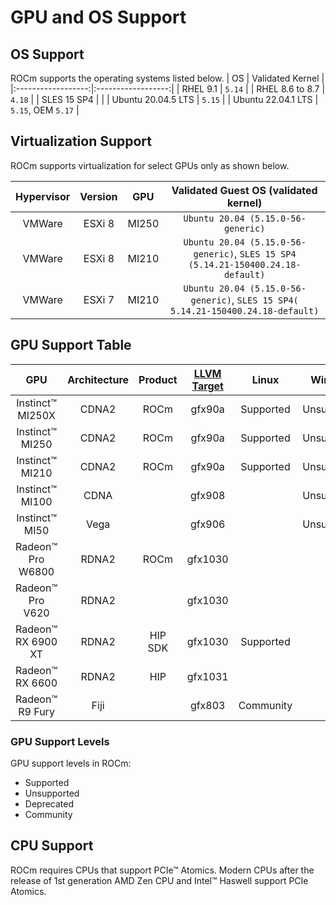 # GPU and OS Support

## OS Support

ROCm supports the operating systems listed below.
| OS                 | Validated Kernel   |
|:------------------:|:------------------:|
| RHEL 9.1           | `5.14`             |
| RHEL 8.6 to 8.7    | `4.18`             |
| SLES 15 SP4        |                    |
| Ubuntu 20.04.5 LTS | `5.15`             |
| Ubuntu 22.04.1 LTS | `5.15`, OEM `5.17` |

## Virtualization Support

ROCm supports virtualization for select GPUs only as shown below.

| Hypervisor     | Version  | GPU   | Validated Guest OS (validated kernel)                                            |
|:--------------:|:--------:|:-----:|:--------------------------------------------------------------------------------:|
| VMWare         |ESXi 8    | MI250 | `Ubuntu 20.04 (5.15.0-56-generic)`                                               |
| VMWare         |ESXi 8    | MI210 | `Ubuntu 20.04 (5.15.0-56-generic)`, `SLES 15 SP4 (5.14.21-150400.24.18-default)` |
| VMWare         |ESXi 7    | MI210 | `Ubuntu 20.04 (5.15.0-56-generic)`, `SLES 15 SP4( 5.14.21-150400.24.18-default)` |

## GPU Support Table

|GPU               |Architecture    |Product|[LLVM Target](https://www.llvm.org/docs/AMDGPUUsage.html#processors) | Linux                                | Windows |
|:----------------:|:--------------:|:----:|:--------------------------------------------------------------------:|:------------------------------------:|:-------:|
|Instinct™ MI250X  | CDNA2          |ROCm |gfx90a                                                               |Supported                                  |Unsupported  |
|Instinct™ MI250   | CDNA2          |ROCm |gfx90a                                                               |Supported                                  |Unsupported  |
|Instinct™ MI210   | CDNA2          |ROCm |gfx90a                                                               |Supported                             |Unsupported   |
|Instinct™ MI100   | CDNA           |     |gfx908                                                               |                                      |Unsupported  |
|Instinct™ MI50    | Vega           |     |gfx906                                                               |                                      |Unsupported  |
|Radeon™ Pro W6800 | RDNA2          |ROCm |gfx1030                                                              |                                      |             |
|Radeon™ Pro V620  | RDNA2          |     |gfx1030                                                              |                                      |         |
|Radeon™ RX 6900 XT| RDNA2          |HIP SDK|gfx1030                                                              |Supported                             |         |
|Radeon™ RX 6600   | RDNA2          |HIP|gfx1031                                                              |                                      |         |
|Radeon™ R9 Fury   | Fiji           |     |gfx803                                                               |Community                            |         |

### GPU Support Levels

GPU support levels in ROCm:

- Supported
- Unsupported
- Deprecated
- Community


## CPU Support

ROCm requires CPUs that support PCIe™ Atomics. Modern CPUs after the release of
1st generation AMD Zen CPU and Intel™ Haswell support PCIe Atomics.
